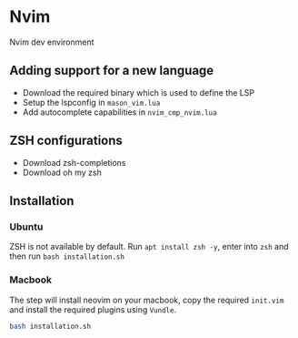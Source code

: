 # Nvim
Nvim dev environment

## Adding support for a new language
- Download the required binary which is used to define the LSP
- Setup the lspconfig in `mason_vim.lua`
- Add autocomplete capabilities in `nvim_cmp_nvim.lua`

## ZSH configurations
- Download zsh-completions
- Download oh my zsh

## Installation

### Ubuntu
ZSH is not available by default.
Run `apt install zsh -y`, enter into `zsh`
and then run `bash installation.sh`

### Macbook
The step will install neovim on your macbook, copy the required `init.vim` and install
the required plugins using `Vundle`.
```bash
bash installation.sh
```
